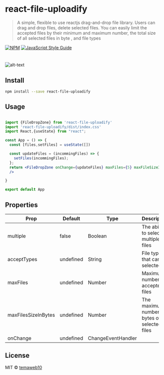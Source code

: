 # react-file-uploadify

> A simple, flexible to use reactjs drag-and-drop file library. Users can drag and drop files, delete selected files. You can easily limit the accepted files by their minimum and maximum number, the total size of all selected files in byte , and file types

[![NPM](https://img.shields.io/npm/v/react-file-uploadify.svg)](https://www.npmjs.com/package/react-file-uploadify) [![JavaScript Style Guide](https://img.shields.io/badge/code_style-standard-brightgreen.svg)](https://standardjs.com)

#
![alt-text](https://github.com/temaweb10/media/blob/main/demo.gif?raw=true)

## Install

```bash
npm install --save react-file-uploadify
```


## Usage

```jsx

import {FileDropZone} from 'react-file-uploadify'
import 'react-file-uploadify/dist/index.css'
import React,{useState} from "react";

const App = () => {
  const [files,setFiles] = useState([])

  const updateFiles = (incommingFiles) => {
    setFiles(incommingFiles);
  };
  return <FileDropZone onChange={updateFiles} maxFiles={5} maxFileSizeInBytes={455500} multiple={true} acceptTypes={".jpg, .jpeg, .png"}
  />

}

export default App
```
## Properties
| Prop       | Default   | Type    | Description                  |
|------------|-----------|---------|------------------------------|
| multiple      | false     | Boolean |    The ability to select multiple files                          |
| acceptTypes      | undefined | String  |   File types that can be selected                           |
| maxFiles      | undefined | Number  |     Maximum number of accepted files                         |
| maxFilesSizeInBytes      |     undefined      |  Number       |              The maximum number of bytes of all selected files                |
| onChange      |      undefined     |   ChangeEventHandler      |                              |


## License

MIT © [temaweb10](https://github.com/temaweb10)
